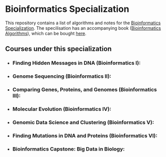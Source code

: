 # Bioinformatics Specialization


This repository contains a list of algorithms and notes for the [Bioinformatics Specialization](https://www.coursera.org/specializations/bioinformatics). The specilisation has an accompanying book ([Bioinformatics Algorithms](https://www.bioinformaticsalgorithms.org/)), which can be bought [here](https://www.amazon.com/Bioinformatics-Algorithms-Active-Learning-Approach/dp/0990374637).  

## Courses under this specialization
- ### Finding Hidden Messages in DNA (Bioinformatics I):

- ### Genome Sequencing (Bioinformatics II):

- ### Comparing Genes, Proteins, and Genomes (Bioinformatics III):

- ### Molecular Evolution (Bioinformatics IV):

- ### Genomic Data Science and Clustering (Bioinformatics V):

- ### Finding Mutations in DNA and Proteins (Bioinformatics VI):

- ### Bioinformatics Capstone: Big Data in Biology:
